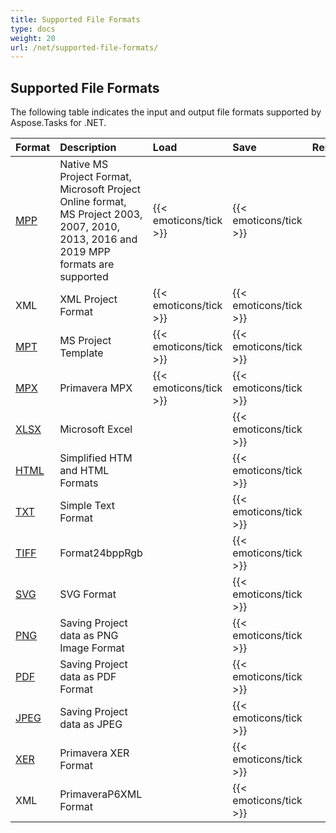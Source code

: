 ```yaml
---
title: Supported File Formats
type: docs
weight: 20
url: /net/supported-file-formats/
---
```


## **Supported File Formats**
The following table indicates the input and output file formats supported by Aspose.Tasks for .NET.

|**Format**|**Description**|**Load**|**Save**|**Remarks**|
| :- | :- | :- | :- | :- |
|[MPP](https://docs.fileformat.com/project-management/mpp/)|Native MS Project Format, Microsoft Project Online format, MS Project 2003, 2007, 2010, 2013, 2016 and 2019 MPP formats are supported|{{< emoticons/tick >}}|{{< emoticons/tick >}}| |
|XML|XML Project Format|{{< emoticons/tick >}}|{{< emoticons/tick >}} | |
|[MPT](https://docs.fileformat.com/project-management/mpt/)|MS Project Template|{{< emoticons/tick >}}|{{< emoticons/tick >}}| |
|[MPX](https://docs.fileformat.com/project-management/mpx/)|Primavera MPX|{{< emoticons/tick >}}|{{< emoticons/tick >}}| |
|[XLSX](https://docs.fileformat.com/Spreadsheet/XLSX/)|Microsoft Excel| |{{< emoticons/tick >}}| |
|[HTML](https://docs.fileformat.com/Web/HTML/)|Simplified HTM and HTML Formats| |{{< emoticons/tick >}}| |
|[TXT](https://docs.fileformat.com/word-processing/txt/)|Simple Text Format| |{{< emoticons/tick >}}| |
|[TIFF](https://docs.fileformat.com/image/tiff/)|Format24bppRgb| |{{< emoticons/tick >}} | |
|[SVG](https://docs.fileformat.com/page-description-language/SVG/)|SVG Format| |{{< emoticons/tick >}} | |
|[PNG](https://docs.fileformat.com/Image/PNG/)|Saving Project data as PNG Image Format| |{{< emoticons/tick >}} | |
|[PDF](https://docs.fileformat.com/view/pdf/)|Saving Project data as PDF Format| |{{< emoticons/tick >}} | |
|[JPEG](https://docs.fileformat.com/Image/JPEG/)|Saving Project data as JPEG| |{{< emoticons/tick >}} | |
|[XER](https://docs.fileformat.com/project-management/xer/)|Primavera XER Format| |{{< emoticons/tick >}} | |
|XML|PrimaveraP6XML Format| |{{< emoticons/tick >}} | |


